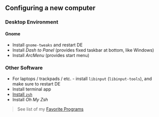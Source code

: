 ## Configuring a new computer

### Desktop Environment

#### Gnome

- Install `gnome-tweaks` and restart DE
- Install _Dash to Panel_ (provides fixed taskbar at bottom, like Windows)
- Install _ArcMenu_ (provides start menu)

### Other Software

- For laptops / trackpads / etc. - install `libinput` (`libinput-tools`), and make sure to restart DE
- Install terminal app
- [Install `zsh`](https://github.com/ohmyzsh/ohmyzsh/wiki/Installing-ZSH#install-and-set-up-zsh-as-default)
- Install _Oh My Zsh_

> See list of my [Favorite Programs](https://docs.joshuatz.com/settings/favorite-programs/)
